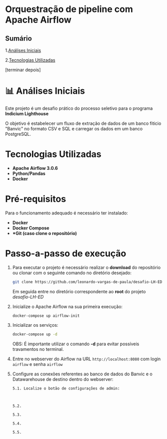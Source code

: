 # Orquestração de pipeline com Apache Airflow

## Sumário

1.[Análises Iniciais](#-análises-iniciais)

2.[Tecnologias Utilizadas](#tecnologias-utilizadas)

[terminar depois]

# 📊 Análises Iniciais

Este projeto é um desafio prático do processo seletivo para o programa **Indicium Lighthouse**

O objetivo é estabelecer um fluxo de extração de dados de um banco fiticio "Banvic" no formato CSV e SQL e carregar os dados em um banco PostgreSQL.

# Tecnologias Utilizadas

- **Apache Airflow 3.0.6**
- **Python/Pandas**
- **Docker**

# Pré-requisitos

Para o funcionamento adequado é necessário ter instalado:

- **Docker**
- **Docker Compose**
- **\*Git (caso clone o repositório)**

# Passo-a-passo de execução

1.  Para executar o projeto é necessário realizar o **download** do repositório ou clonar com o seguinte comando no diretório desejado:

    ```sh
    git clone https://github.com/leonardo-vargas-de-paula/desafio-LH-ED.git
    ```

    Em seguida entre no diretório correspondente ao **root** do projeto _desafio-LH-ED_

2.  Inicialize o Apache Airflow na sua primeira execução:

    ```
    docker-compose up airflow-init
    ```

3.  Inicializar os serviços:

    ```sh
    docker-compose up -d
    ```

    OBS: É importante utilizar o comando **-d** para evitar possíveis travamentos no terminal.

4.  Entre no webserver do Airflow na URL `http://localhost:8080` com login `airflow` e senha `airflow`

5.  Configure as conexões referentes ao banco de dados do Banvic e o Datawarehouse de destino dentro do webserver:

        5.1. Localize o botão de configurações de admin:
           


        5.2.

        5.3.

        5.4.

        5.5.
